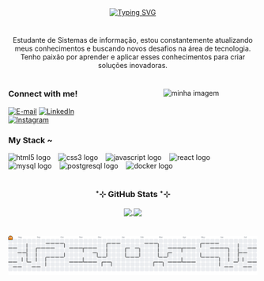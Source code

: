 <div align="center">
 <a href="https://git.io/typing-svg"><img src="https://readme-typing-svg.demolab.com?font=Fira+Code&pause=1000&color=C679EC&center=true&vCenter=true&width=435&lines=%E2%8A%B9+Welcome+to+my+profile!+%E1%B5%94+%E1%B5%95+%E1%B5%94+%E2%8A%B9;Software+Engineer+Student%2C;Front-end+Developer%2C;Gamer%2C;Active+Learner" alt="Typing SVG" /></a>
</div>


#

<p align="center">Estudante de Sistemas de informação,
estou constantemente atualizando meus conhecimentos e buscando novos desafios na área de tecnologia. Tenho paixão por aprender e aplicar esses conhecimentos para criar soluções inovadoras.
  
#

<img align="right" alt="" height="190px" src="./src/study.gif">

<img align="right" alt="minha imagem" width="190" src="https://i.pinimg.com/originals/52/d8/d7/52d8d7d7dd20b858e02fd818ba06c53b.gif">
<h3 align="left">Connect with me!</h3>

[![E-mail](https://img.shields.io/badge/-Email-000?style=for-the-badge&logo=microsoft-outlook&logoColor=FF00F6&color:FFF)](mailto:nicolleluisamaiagurgel@gmail.com)
[![LinkedIn](https://img.shields.io/badge/-LinkedIn-000?style=for-the-badge&logo=linkedin&logoColor=FF00F6&color:FFF)](www.linkedin.com/in/nicolle-maia-8a465432b)
<br>[![Instagram](https://img.shields.io/badge/-Instagram-000?style=for-the-badge&logo=instagram&logoColor=FF00F6&color:FFF)](https://www.instagram.com/niccmaia_/)


<h3 align="left">My Stack ~</h3>

<div align="left">
  <img src="https://cdn.jsdelivr.net/gh/devicons/devicon/icons/html5/html5-original.svg" height="25" alt="html5 logo"  />
  <img width="8" />
  <img src="https://cdn.jsdelivr.net/gh/devicons/devicon/icons/css3/css3-original.svg" height="25" alt="css3 logo"  />
  <img width="8" />
  <img src="https://cdn.jsdelivr.net/gh/devicons/devicon/icons/javascript/javascript-plain.svg" height="25" alt="javascript logo"  />
  <img width="8" />
  <img src="https://cdn.jsdelivr.net/gh/devicons/devicon/icons/react/react-original.svg" height="25" alt="react logo"  />
  <img width="8" />
  <img src="https://cdn.jsdelivr.net/gh/devicons/devicon/icons/mysql/mysql-original.svg" height="25" alt="mysql logo"  />
  <img width="8" />
  <img src="https://cdn.jsdelivr.net/gh/devicons/devicon/icons/postgresql/postgresql-original.svg" height="25" alt="postgresql logo"  />
  <img width="8" />
  <img src="https://cdn.jsdelivr.net/gh/devicons/devicon/icons/docker/docker-original.svg" height="25" alt="docker logo"  />
</div>

#

<div style="text-align: center;" align="center">
  <h3>⁺⊹ GitHub Stats ⁺⊹</h3>


<a href="https://github.com/anuraghazra/github-readme-stats">
  <img height=200 align="center" src="https://github-readme-stats.vercel.app/api?username=NiccMaia&theme=synthwave"/>
</a>
<a href="https://github.com/anuraghazra/convoychat">
  <img height=200 align="center" src="https://github-readme-stats.vercel.app/api/top-langs?username=NiccMaia&layout=compact&langs_count=8&card_width=320&theme=synthwave" />
</a>


#

<picture align="center">
  <source media="(prefers-color-scheme: dark)" srcset="https://raw.githubusercontent.com/niccmaia/niccmaia/output/github-contribution-grid-snake-dark.svg">
  <source media="(prefers-color-scheme: light)" srcset="https://raw.githubusercontent.com/niccmaia/niccmaia/output/github-contribution-grid-snake-dark.svg">
</picture>
<picture>
  <source media="(prefers-color-scheme: dark)" srcset="https://raw.githubusercontent.com/tassiabarb/tassiabarb/output/pacman-contribution-graph-dark.svg">
  <source media="(prefers-color-scheme: light)" srcset="https://raw.githubusercontent.com/tassiabarb/tassiabarb/output/pacman-contribution-graph.svg">
  <img alt="pacman contribution graph" src="https://raw.githubusercontent.com/tassiabarb/tassiabarb/output/pacman-contribution-graph.svg">
</picture>
